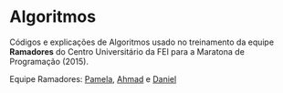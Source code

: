 # Algoritmos

Códigos e explicações de Algoritmos usado no treinamento da equipe <b>Ramadores</b> do Centro Universitário da FEI para 
a Maratona de Programação (2015).

Equipe Ramadores: [Pamela](https://github.com/pamepeixinho), [Ahmad](https://github.com/ahmadk3) e [Daniel](https://github.com/dluiscosta)
